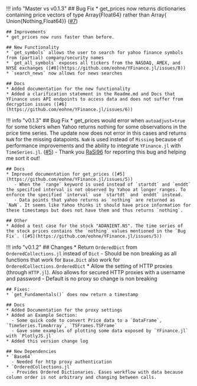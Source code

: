 !!! info "Master vs v0.1.3"
    ## Bug Fix
    * get_prices now returns dictionaries containing price vectors of type Array{Float64} rather than Array{ Union{Nothing,Float64}} ([#7](https://github.com/eohne/YFinance.jl/issues/7)) 
    
    ## Improvements
    * get_prices now runs faster than before.

    ## New Functionality
    * `get_symbols` allows the user to search for yahoo finance symbols from (partial) company/security names
    * `get_all_symbols` exposes all tickers from the NASDAQ, AMEX, and NYSE exchanges ([#8](https://github.com/eohne/YFinance.jl/issues/8))
    * `search_news` now allows for news searches

    ## Docs
    * Added documentation for the new functionality
    * Added a clarification statement in the Readme.md and Docs that YFinance uses API endpoints to access data and does not suffer from decryption issues ([#6](https://github.com/eohne/YFinance.jl/issues/6))


!!! info "v0.1.3"
    ## Bug Fix
    * get_prices would error when `autoadjust=true` for some tickers when Yahoo returns nothing for some observations in the price time series. The update now does not error in this cases and returns `NaN` for the missing datapoints. `NaN` is used instead of `Missing` because of performance improvements and the ability to integrate `YFinance.jl` with `TimeSeries.jl`. ([#5](https://github.com/eohne/YFinance.jl/issues/5)) 
       - Thank you [RaSi96](https://github.com/RaSi96) for reporting this bug and helping me sort it out!

    ## Docs
    * Improved documentation for get_prices ([#5](https://github.com/eohne/YFinance.jl/issues/5))
       - When the `range` keyword is used instead of `startdt` and `enddt` the specified interval is not observed by Yahoo at longer ranges. To enforce the specified `interval` use `startdt` and `enddt` instead. 
       - Data points that yahoo returns as `nothing` are returned as `NaN`. It seems like Yahoo thinks it should have price information for these timestamps but does not have them and thus returns `nothing`.

    ## Other
    * Added a test case for the stock "ADANIENT.NS". The time series of the stock prices contains the `nothing` values mentioned in the `Bug Fix`. ([#5](https://github.com/eohne/YFinance.jl/issues/5))


!!! info "v0.1.2"
    ## Changes
    * Return `OrderedDict` from `OrderedCollections.jl` instead of `Dict`
      - Should be non breaking as all functions that work for `Base.Dict` also work for `OrderedCollections.OrderedDict`
    * Allow the setting of HTTP proxies (through `HTTP.jl`). Also allows for secured HTTP proxies with a username and password
      - Default is no proxy so change is non breaking
      
    ## Fixes:
    * `get_Fundamentals()` does now return a timestamp

    ## Docs
    * Added Documentation for the proxy settings
    * Added an Example Section:
      - Some quick code to convert Price data to a `DataFrame`, `TimeSeries.TimeArray`, `TSFrames.TSFrame`
      - Gave some examples of plotting some data exposed by `YFinance.jl` with `PlotlyJS.jl`
    * Added this version change log

    ## New Dependencies
    * `Base64`
      - Needed for http proxy authentication
    * `OrderedCollections.jl`
      - Provides Ordered Dictionaries. Eases workflow with data because column order is not arbitrary and changing between calls.
